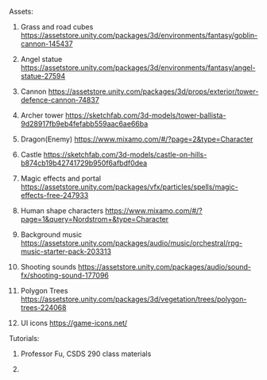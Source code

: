 Assets:

1. Grass and road cubes
https://assetstore.unity.com/packages/3d/environments/fantasy/goblin-cannon-145437

2. Angel statue
https://assetstore.unity.com/packages/3d/environments/fantasy/angel-statue-27594

3. Cannon
https://assetstore.unity.com/packages/3d/props/exterior/tower-defence-cannon-74837

4. Archer tower
https://sketchfab.com/3d-models/tower-ballista-9d28917fb9eb4fefabb559aac6ae66ba

5. Dragon(Enemy)
https://www.mixamo.com/#/?page=2&type=Character

6. Castle
https://sketchfab.com/3d-models/castle-on-hills-b874cb19b42741729b950f6afbdf0dea

7. Magic effects and portal
https://assetstore.unity.com/packages/vfx/particles/spells/magic-effects-free-247933

8. Human shape characters
https://www.mixamo.com/#/?page=1&query=Nordstrom+&type=Character

9. Background music
 https://assetstore.unity.com/packages/audio/music/orchestral/rpg-music-starter-pack-203313
 
10. Shooting sounds
https://assetstore.unity.com/packages/audio/sound-fx/shooting-sound-177096

11. Polygon Trees
https://assetstore.unity.com/packages/3d/vegetation/trees/polygon-trees-224068

12. UI icons
https://game-icons.net/

Tutorials:
1. Professor Fu, CSDS 290 class materials

2. 
